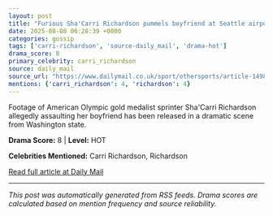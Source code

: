 ```yaml
---
layout: post
title: "Furious Sha'Carri Richardson pummels boyfriend at Seattle airport in shocking security footage from arrest"
date: 2025-08-08 06:28:39 +0000
categories: gossip
tags: ['carri-richardson', 'source-daily_mail', 'drama-hot']
drama_score: 8
primary_celebrity: carri_richardson
source: daily_mail
source_url: "https://www.dailymail.co.uk/sport/othersports/article-14981667/ShaCarri-Richardson-boyfriend-Seattle-airport-arrest.html?ns_mchannel=rss&ito=1490&ns_campaign=1490"
mentions: {'carri_richardson': 4, 'richardson': 4}
---
```


Footage of American Olympic gold medalist sprinter Sha'Carri Richardson allegedly assaulting her boyfriend has been released in a dramatic scene from Washington state.

**Drama Score:** 8 | **Level:** HOT

**Celebrities Mentioned:** Carri Richardson, Richardson

[Read full article at Daily Mail](https://www.dailymail.co.uk/sport/othersports/article-14981667/ShaCarri-Richardson-boyfriend-Seattle-airport-arrest.html?ns_mchannel=rss&ito=1490&ns_campaign=1490)

---
*This post was automatically generated from RSS feeds. Drama scores are calculated based on mention frequency and source reliability.*

